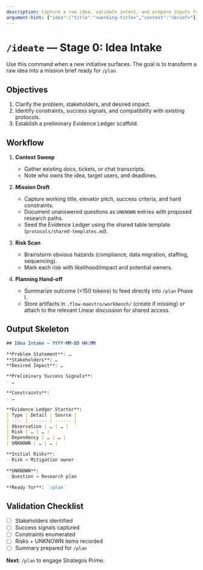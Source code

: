 ```yaml
---
description: Capture a raw idea, validate intent, and prepare inputs for planning
argument-hint: {"idea":{"title":"<working-title>","context":"<brief>"}}
---
```


# `/ideate` — Stage 0: Idea Intake

Use this command when a new initiative surfaces. The goal is to transform a raw idea into a mission brief ready for `/plan`.

## Objectives

1. Clarify the problem, stakeholders, and desired impact.
2. Identify constraints, success signals, and compatibility with existing protocols.
3. Establish a preliminary Evidence Ledger scaffold.

## Workflow

1. **Context Sweep**
   - Gather existing docs, tickets, or chat transcripts.
   - Note who owns the idea, target users, and deadlines.

2. **Mission Draft**
   - Capture working title, elevator pitch, success criteria, and hard constraints.
   - Document unanswered questions as `UNKNOWN` entries with proposed research paths.
   - Seed the Evidence Ledger using the shared table template (`protocols/shared-templates.md`).

3. **Risk Scan**
   - Brainstorm obvious hazards (compliance, data migration, staffing, sequencing).
   - Mark each risk with likelihood/impact and potential owners.

4. **Planning Hand-off**
   - Summarize outcome (<150 tokens) to feed directly into `/plan` Phase I.
   - Store artifacts in `.flow-maestro/workbench/` (create if missing) or attach to the relevant Linear discussion for shared access.

## Output Skeleton

```markdown
## Idea Intake — YYYY-MM-DD HH:MM

**Problem Statement**: …
**Stakeholders**: …
**Desired Impact**: …

**Preliminary Success Signals**:
- …

**Constraints**:
- …

**Evidence Ledger Starter**:
| Type | Detail | Source |
| ---- | ------ | ------ |
| Observation | … | … |
| Risk | … | … |
| Dependency | … | … |
| UNKNOWN | … | … |

**Initial Risks**:
- Risk → Mitigation owner

**UNKNOWN**:
- Question → Research plan

**Ready for**: `/plan`
```

## Validation Checklist

- [ ] Stakeholders identified
- [ ] Success signals captured
- [ ] Constraints enumerated
- [ ] Risks + UNKNOWN items recorded
- [ ] Summary prepared for `/plan`

**Next**: `/plan` to engage Strategos Prime.
